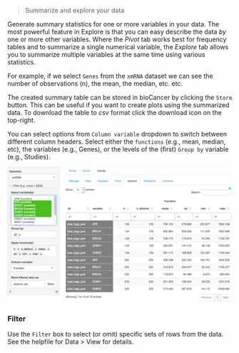 > Summarize and explore your data

Generate summary statistics for one or more variables in your data. The most powerful feature in Explore is that you can easy describe the data _by_ one or more other variables. Where the _Pivot_ tab works best for frequency tables and to summarize a single numerical variable, the _Explore_ tab allows you to summarize multiple variables at the same time using various statistics.

For example, if we select `Genes` from the `xmRNA` dataset we can see the number of observations (n), the mean, the median, etc. etc.

The created summary table can be stored in bioCancer by clicking the `Store` button. This can be useful if you want to create plots using the summarized data. To download the table to _csv_ format click the download icon on the top-right.

You can select options from `Column variable` dropdown to switch between different column headers. Select either the `functions` (e.g., mean, median, etc), the variables (e.g., Genes), or the levels of the (first) `Group by` variable (e.g., Studies).

![explore table](figures/explore.png)

### Filter

Use the `Filter` box to select (or omit) specific sets of rows from the data. See the helpfile for Data > View for details.

